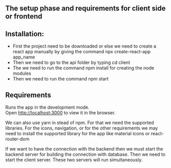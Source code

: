 ## The setup phase and requirements for client side or frontend

## Installation:
  * First the project need to be downloaded or else we need to create a react app manually by giving the command npx create-react-app app_name
  * Then we need to go to the api folder by typing cd client
  * The we need to run the command npm install for creating the node modules
  * Then we need to run the command npm start
  
  
## Requirements 
Runs the app in the development mode.\
Open [http://localhost:3000](http://localhost:3000) to view it in the browser.

We can also use yarn in stead of npm. For that we need the supported libraries. For the icons, navigation, or for the other requirements we may need to install the supported library for the app like material icons or react-router-dom

If we want to have the connection with the backend then we must start the backend server for building the connection with database. Then we need to start the client server. These two servers will run simultaneously.
